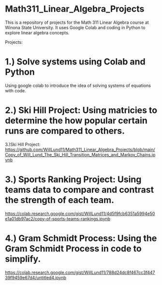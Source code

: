  # Math311_Linear_Algebra_Projects

 This is a repository of projects for the Math 311 Linear Algebra course at Winona State University. It uses Google Colab and coding in Python to explore linear algebra concepts.

 Projects: 

# 1.) Solve systems using Colab and Python

 Using google colab to introduce the idea of solving systems of equations with code.

 # 2.) Ski Hill Project: Using matricies to determine the how popular certain runs are compared to others. 
 3.)Ski Hill Project: https://github.com/WillLund11/Math311_Linear_Algebra_Projects/blob/main/Copy_of_Will_Lund_The_Ski_Hill_Transition_Matrices_and_Markov_Chains.ipynb

# 3.) Sports Ranking Project: Using teams data to compare and contrast the strength of each team.
https://colab.research.google.com/gist/WillLund11/4d5f9fcb6351a5994e50e1a01db97ac2/copy-of-sports-teams-rankings.ipynb

# 4.) Gram Schmidt Process: Using the Gram Schmidt Process in code to simplify.
https://colab.research.google.com/gist/WillLund11/788d24dc8f467cc3f44739f9459e67d4/untitled4.ipynb
